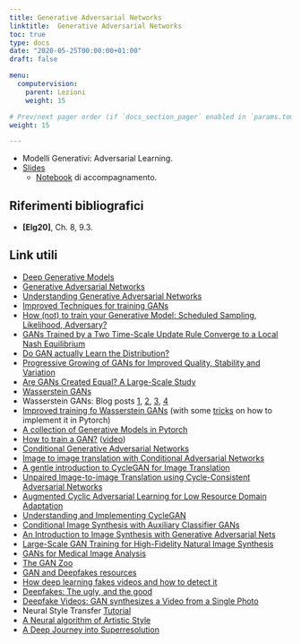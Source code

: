 ```yaml
---
title: Generative Adversarial Networks
linktitle:  Generative Adversarial Networks
toc: true
type: docs
date: "2020-05-25T00:00:00+01:00"
draft: false

menu:
  computervision:
    parent: Lezioni
    weight: 15

# Prev/next pager order (if `docs_section_pager` enabled in `params.toml`)
weight: 15

---
```


-  Modelli Generativi: Adversarial Learning.
-  [Slides](../pdf/12.Generative_models_GAN.pdf)
   -  [Notebook](https://github.com/gmanco/cv_notebooks/blob/master/12.GAN.ipynb) di accompagnamento.

## Riferimenti bibliografici

- **[Elg20]**, Ch. 8, 9.3.

## Link utili

- [Deep Generative Models](https://deepgenerativemodels.github.io/)
- [Generative Adversarial Networks](https://arxiv.org/abs/1406.2661)
- [Understanding Generative Adversarial Networks](https://danieltakeshi.github.io/2017/03/05/understanding-generative-adversarial-networks/)
- [Improved Techniques for training GANs](https://arxiv.org/pdf/1606.03498.pdf)
- [How (not) to train your Generative Model: Scheduled Sampling, Likelihood, Adversary?](https://arxiv.org/abs/1511.05101)
- [GANs Trained by a Two Time-Scale Update Rule Converge to a Local Nash Equilibrium](http://arxiv.org/abs/1706.08500)
- [Do GAN actually Learn the Distribution?](https://arxiv.org/pdf/1706.08224v2.pdf)
- [Progressive Growing of GANs for Improved Quality, Stability and Variation](https://arxiv.org/pdf/1710.10196.pdf)
- [Are GANs Created Equal? A Large-Scale Study](https://arxiv.org/abs/1711.10337)
- [Wasserstein GANs](https://arxiv.org/pdf/1701.07875.pdf)
- Wasserstein GANs: Blog posts [1](https://medium.com/@jonathan_hui/gan-wasserstein-gan-wgan-gp-6a1a2aa1b490), [2](https://www.depthfirstlearning.com/2019/WassersteinGAN), [3](https://lilianweng.github.io/lil-log/2017/08/20/from-GAN-to-WGAN.html), [4](http://lernapparat.de/improved-wasserstein-gan/)
- [Improved training fo Wasserstein GANs](http://papers.nips.cc/paper/7159-improved-training-of-wasserstein-gans) (with some [tricks](https://github.com/t-vi/pytorch-tvmisc/blob/master/wasserstein-distance/Semi-Improved_Training_of_Wasserstein_GAN.ipynb) on how to implement it in Pytorch)
- [A collection of Generative Models in Pytorch](https://github.com/znxlwm/pytorch-generative-model-collections)
- [How to train a GAN?](https://github.com/soumith/ganhacks) ([video](https://www.youtube.com/watch?v=Qc1F3-Rblbw))
- [Conditional Generative Adversarial Networks](https://arxiv.org/abs/1411.1784)
- [Image to image translation with Conditional Adversarial Networks](https://arxiv.org/abs/1611.07004)
- [A gentle introduction to CycleGAN for Image Translation](https://towardsdatascience.com/a-gentle-introduction-to-cycle-consistent-adversarial-networks-6731c8424a87)
- [Unpaired Image-to-image Translation using Cycle-Consistent Adversarial Networks](https://arxiv.org/abs/1703.10593)
- [Augmented Cyclic Adversarial Learning for Low Resource Domain Adaptation](https://arxiv.org/pdf/1807.00374.pdf)
- [Understanding and Implementing CycleGAN](https://hardikbansal.github.io/CycleGANBlog/)
- [Conditional Image Synthesis with Auxiliary Classifier GANs](https://arxiv.org/pdf/1610.09585.pdf)
- [An Introduction to Image Synthesis with Generative Adversarial Nets](https://arxiv.org/pdf/1803.04469.pdf)
- [Large-Scale GAN Training for High-Fidelity Natural Image Synthesis](https://arxiv.org/pdf/1809.11096.pdf)
- [GANs for Medical Image Analysis](https://arxiv.org/pdf/1809.06222.pdf)
- [The GAN Zoo](https://github.com/hindupuravinash/the-gan-zoo)
- [GAN and Deepfakes resources](https://www.kaggle.com/c/deepfake-detection-challenge/discussion/121313)
- [How deep learning fakes videos and how to detect it](https://medium.com/@jonathan_hui/how-deep-learning-fakes-videos-deepfakes-and-how-to-detect-it-c0b50fbf7cb9)
- [Deepfakes: The ugly, and the good](https://towardsdatascience.com/deepfakes-the-ugly-and-the-good-49115643d8dd)
- [Deepfake Videos: GAN synthesizes a Video from a Single Photo](https://neurohive.io/en/news/deepfake-videos-gan-sythesizes-a-video-from-a-single-photo/)
- Neural Style Transfer [Tutorial]([https://towardsdatascience.com/neural-style-transfer-tutorial-part-1-f5cd3315fa7f)
- [A Neural algorithm of Artistic Style](https://arxiv.org/pdf/1508.06576.pdf)
- [A Deep Journey into Superresolution](https://dl.acm.org/doi/abs/10.1145/3390462)
